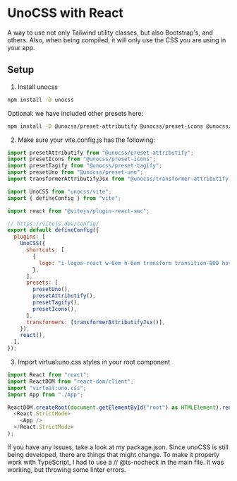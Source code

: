 # UnoCSS with React

A way to use not only Tailwind utility classes, but also Bootstrap's, and others.
Also, when being compiled, it will only use the CSS you are using in your app.

## Setup

1. Install unocss

```bash
npm install -D unocss
```

Optional: we have included other presets here:

```bash
npm install -D @unocss/preset-attributify @unocss/preset-icons @unocss/preset-tagify
```

2. Make sure your vite.config.js has the following:

```js
import presetAttributify from "@unocss/preset-attributify";
import presetIcons from "@unocss/preset-icons";
import presetTagify from "@unocss/preset-tagify";
import presetUno from "@unocss/preset-uno";
import transformerAttributifyJsx from "@unocss/transformer-attributify-jsx";

import UnoCSS from "unocss/vite";
import { defineConfig } from "vite";

import react from "@vitejs/plugin-react-swc";

// https://vitejs.dev/config/
export default defineConfig({
  plugins: [
    UnoCSS({
      shortcuts: [
        {
          logo: "i-logos-react w-6em h-6em transform transition-800 hover:rotate-180",
        },
      ],
      presets: [
        presetUno(),
        presetAttributify(),
        presetTagify(),
        presetIcons(),
      ],
      transformers: [transformerAttributifyJsx()],
    }),
    react(),
  ],
});
```

3. Import virtual:uno.css styles in your root component

```js
import React from "react";
import ReactDOM from "react-dom/client";
import "virtual:uno.css";
import App from "./App";

ReactDOM.createRoot(document.getElementById("root") as HTMLElement).render(
  <React.StrictMode>
    <App />
  </React.StrictMode>
);
```

If you have any issues, take a look at my package.json. Since unoCSS is still being developed, there are things that might change.
To make it properly work with TypeScript, I had to use a // @ts-nocheck in the main file. It was working, but throwing some linter errors.
